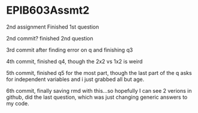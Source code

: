 # EPIB603Assmt2
2nd assignment
Finished 1st question

2nd commit?
finished 2nd question

3rd commit after finding error on q and finishing q3

4th commit, finished q4, though the 2x2 vs 1x2 is weird

5th commit, finished q5 for the most part, though the last part of the q asks for independent variables and i just grabbed all but age. 

6th commit, finally saving rmd with this...so hopefully I can see 2 verions in github, did the last question, which was just changing generic answers to my code. 